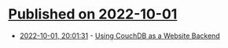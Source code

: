 # [Published on 2022-10-01](index.md)

* [2022-10-01, 20:01:31](https://lobste.rs/s/h8w9gx/using_couchdb_as_website_backend) - [Using CouchDB as a Website Backend](https://blog.gabrielsimmer.com/posts/couchdb-as-a-backend/)
